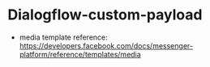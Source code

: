 # Dialogflow-custom-payload

* media template reference: https://developers.facebook.com/docs/messenger-platform/reference/templates/media
